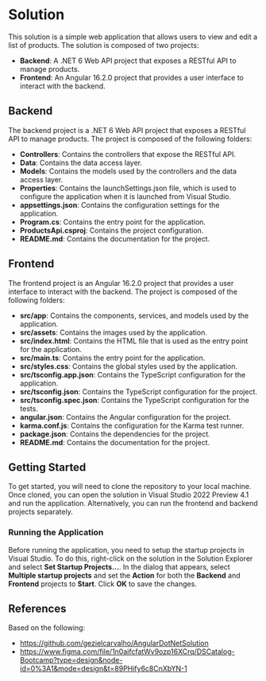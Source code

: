# Solution

This solution is a simple web application that allows users to view and edit a list of products. The solution is composed of two projects:

- **Backend**: A .NET 6 Web API project that exposes a RESTful API to manage products.
- **Frontend**: An Angular 16.2.0 project that provides a user interface to interact with the backend.

## Backend

The backend project is a .NET 6 Web API project that exposes a RESTful API to manage products. The project is composed of the following folders:

- **Controllers**: Contains the controllers that expose the RESTful API.
- **Data**: Contains the data access layer.
- **Models**: Contains the models used by the controllers and the data access layer.
- **Properties**: Contains the launchSettings.json file, which is used to configure the application when it is launched from Visual Studio.
- **appsettings.json**: Contains the configuration settings for the application.
- **Program.cs**: Contains the entry point for the application.
- **ProductsApi.csproj**: Contains the project configuration.
- **README.md**: Contains the documentation for the project.

## Frontend

The frontend project is an Angular 16.2.0 project that provides a user interface to interact with the backend. The project is composed of the following folders:

- **src/app**: Contains the components, services, and models used by the application.
- **src/assets**: Contains the images used by the application.
- **src/index.html**: Contains the HTML file that is used as the entry point for the application.
- **src/main.ts**: Contains the entry point for the application.
- **src/styles.css**: Contains the global styles used by the application.
- **src/tsconfig.app.json**: Contains the TypeScript configuration for the application.
- **src/tsconfig.json**: Contains the TypeScript configuration for the project.
- **src/tsconfig.spec.json**: Contains the TypeScript configuration for the tests.
- **angular.json**: Contains the Angular configuration for the project.
- **karma.conf.js**: Contains the configuration for the Karma test runner.
- **package.json**: Contains the dependencies for the project.
- **README.md**: Contains the documentation for the project.

## Getting Started

To get started, you will need to clone the repository to your local machine. Once cloned, you can open the solution in Visual Studio 2022 Preview 4.1 and run the application. Alternatively, you can run the frontend and backend projects separately.

### Running the Application

Before running the application, you need to setup the startup projects in Visual Studio. To do this, right-click on the solution in the Solution Explorer and select **Set Startup Projects...**. In the dialog that appears, select **Multiple startup projects** and set the **Action** for both the **Backend** and **Frontend** projects to **Start**. Click **OK** to save the changes.

## References

Based on the following:

- https://github.com/gezielcarvalho/AngularDotNetSolution
- https://www.figma.com/file/1n0aifcfatWv9ozp16XCrq/DSCatalog-Bootcamp?type=design&node-id=0%3A1&mode=design&t=89PHify6c8CnXbYN-1
